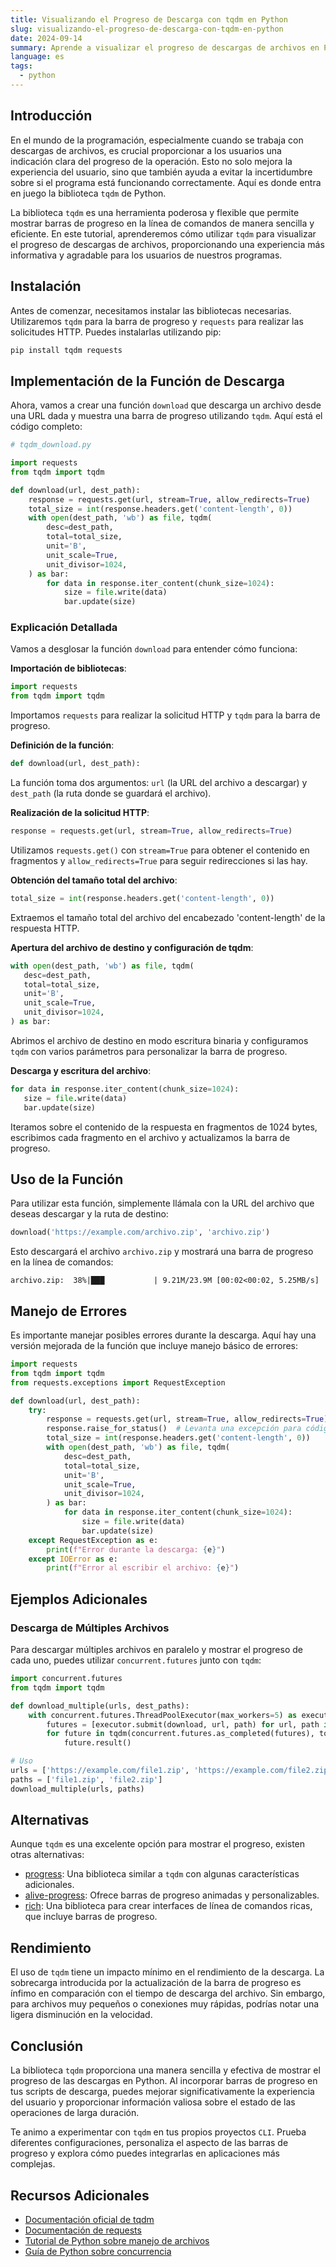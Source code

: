 ```yaml
---
title: Visualizando el Progreso de Descarga con tqdm en Python
slug: visualizando-el-progreso-de-descarga-con-tqdm-en-python 
date: 2024-09-14
summary: Aprende a visualizar el progreso de descargas de archivos en Python usando tqdm. Este tutorial cubre la implementación básica, manejo de errores y técnicas avanzadas para mejorar la experiencia del usuario en aplicaciones CLI.
language: es
tags:
  - python
---
```


## Introducción

En el mundo de la programación, especialmente cuando se trabaja con descargas de archivos, es crucial proporcionar a los usuarios una indicación clara del progreso de la operación. Esto no solo mejora la experiencia del usuario, sino que también ayuda a evitar la incertidumbre sobre si el programa está funcionando correctamente. Aquí es donde entra en juego la biblioteca `tqdm` de Python.

La biblioteca `tqdm` es una herramienta poderosa y flexible que permite mostrar barras de progreso en la línea de comandos de manera sencilla y eficiente. En este tutorial, aprenderemos cómo utilizar `tqdm` para visualizar el progreso de descargas de archivos, proporcionando una experiencia más informativa y agradable para los usuarios de nuestros programas.

## Instalación

Antes de comenzar, necesitamos instalar las bibliotecas necesarias. Utilizaremos `tqdm` para la barra de progreso y `requests` para realizar las solicitudes HTTP. Puedes instalarlas utilizando pip:

```bash
pip install tqdm requests
```

## Implementación de la Función de Descarga

Ahora, vamos a crear una función `download` que descarga un archivo desde una URL dada y muestra una barra de progreso utilizando `tqdm`. Aquí está el código completo:

```python
# tqdm_download.py

import requests
from tqdm import tqdm

def download(url, dest_path):
    response = requests.get(url, stream=True, allow_redirects=True)
    total_size = int(response.headers.get('content-length', 0))
    with open(dest_path, 'wb') as file, tqdm(
        desc=dest_path,
        total=total_size,
        unit='B',
        unit_scale=True,
        unit_divisor=1024,
    ) as bar:
        for data in response.iter_content(chunk_size=1024):
            size = file.write(data)
            bar.update(size)
```

### Explicación Detallada

Vamos a desglosar la función `download` para entender cómo funciona:

**Importación de bibliotecas**: 

```python
import requests
from tqdm import tqdm
```

Importamos `requests` para realizar la solicitud HTTP y `tqdm` para la barra de progreso.

**Definición de la función**:

```python
def download(url, dest_path):
```

La función toma dos argumentos: `url` (la URL del archivo a descargar) y `dest_path` (la ruta donde se guardará el archivo).

**Realización de la solicitud HTTP**:

```python
response = requests.get(url, stream=True, allow_redirects=True)
```

Utilizamos `requests.get()` con `stream=True` para obtener el contenido en fragmentos y `allow_redirects=True` para seguir redirecciones si las hay.

**Obtención del tamaño total del archivo**:

```python
total_size = int(response.headers.get('content-length', 0))
```

Extraemos el tamaño total del archivo del encabezado 'content-length' de la respuesta HTTP.

**Apertura del archivo de destino y configuración de tqdm**:

```python
with open(dest_path, 'wb') as file, tqdm(
   desc=dest_path,
   total=total_size,
   unit='B',
   unit_scale=True,
   unit_divisor=1024,
) as bar:
```

Abrimos el archivo de destino en modo escritura binaria y configuramos `tqdm` con varios parámetros para personalizar la barra de progreso.

**Descarga y escritura del archivo**:


```python
for data in response.iter_content(chunk_size=1024):
   size = file.write(data)
   bar.update(size)
```

Iteramos sobre el contenido de la respuesta en fragmentos de 1024 bytes, escribimos cada fragmento en el archivo y actualizamos la barra de progreso.

## Uso de la Función

Para utilizar esta función, simplemente llámala con la URL del archivo que deseas descargar y la ruta de destino:

```python
download('https://example.com/archivo.zip', 'archivo.zip')
```

Esto descargará el archivo `archivo.zip` y mostrará una barra de progreso en la línea de comandos:

```
archivo.zip:  38%|███           | 9.21M/23.9M [00:02<00:02, 5.25MB/s]
```

## Manejo de Errores

Es importante manejar posibles errores durante la descarga. Aquí hay una versión mejorada de la función que incluye manejo básico de errores:

```python
import requests
from tqdm import tqdm
from requests.exceptions import RequestException

def download(url, dest_path):
    try:
        response = requests.get(url, stream=True, allow_redirects=True)
        response.raise_for_status()  # Levanta una excepción para códigos de estado HTTP erróneos
        total_size = int(response.headers.get('content-length', 0))
        with open(dest_path, 'wb') as file, tqdm(
            desc=dest_path,
            total=total_size,
            unit='B',
            unit_scale=True,
            unit_divisor=1024,
        ) as bar:
            for data in response.iter_content(chunk_size=1024):
                size = file.write(data)
                bar.update(size)
    except RequestException as e:
        print(f"Error durante la descarga: {e}")
    except IOError as e:
        print(f"Error al escribir el archivo: {e}")
```

## Ejemplos Adicionales

### Descarga de Múltiples Archivos

Para descargar múltiples archivos en paralelo y mostrar el progreso de cada uno, puedes utilizar `concurrent.futures` junto con `tqdm`:

```python
import concurrent.futures
from tqdm import tqdm

def download_multiple(urls, dest_paths):
    with concurrent.futures.ThreadPoolExecutor(max_workers=5) as executor:
        futures = [executor.submit(download, url, path) for url, path in zip(urls, dest_paths)]
        for future in tqdm(concurrent.futures.as_completed(futures), total=len(futures), desc="Total Progress"):
            future.result()

# Uso
urls = ['https://example.com/file1.zip', 'https://example.com/file2.zip']
paths = ['file1.zip', 'file2.zip']
download_multiple(urls, paths)
```

## Alternativas

Aunque `tqdm` es una excelente opción para mostrar el progreso, existen otras alternativas:

- [progress](https://github.com/verigak/progress/): Una biblioteca similar a `tqdm` con algunas características adicionales.
- [alive-progress](https://github.com/rsalmei/alive-progress): Ofrece barras de progreso animadas y personalizables.
- [rich](https://github.com/Textualize/rich): Una biblioteca para crear interfaces de línea de comandos ricas, que incluye barras de progreso.

## Rendimiento

El uso de `tqdm` tiene un impacto mínimo en el rendimiento de la descarga. La sobrecarga introducida por la actualización de la barra de progreso es ínfimo en comparación con el tiempo de descarga del archivo. Sin embargo, para archivos muy pequeños o conexiones muy rápidas, podrías notar una ligera disminución en la velocidad.

## Conclusión

La biblioteca `tqdm` proporciona una manera sencilla y efectiva de mostrar el progreso de las descargas en Python. Al incorporar barras de progreso en tus scripts de descarga, puedes mejorar significativamente la experiencia del usuario y proporcionar información valiosa sobre el estado de las operaciones de larga duración.

Te animo a experimentar con `tqdm` en tus propios proyectos `CLI`. Prueba diferentes configuraciones, personaliza el aspecto de las barras de progreso y explora cómo puedes integrarlas en aplicaciones más complejas.

## Recursos Adicionales

- [Documentación oficial de tqdm](https://github.com/tqdm/tqdm)
- [Documentación de requests](https://docs.python-requests.org/en/latest/)
- [Tutorial de Python sobre manejo de archivos](https://docs.python.org/3/tutorial/inputoutput.html#reading-and-writing-files)
- [Guía de Python sobre concurrencia](https://docs.python.org/3/library/concurrency.html)

